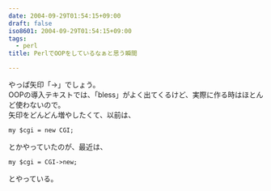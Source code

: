```yaml
---
date: 2004-09-29T01:54:15+09:00
draft: false
iso8601: 2004-09-29T01:54:15+09:00
tags:
  - perl
title: PerlでOOPをしているなぁと思う瞬間

---
```


<div class="entry-body">
                                 <p>やっぱ矢印「->」でしょう。<br />OOPの導入テキストでは、「bless」がよく出てくるけど、実際に作る時はほとんど使わないので。<br />
矢印をどんどん増やしたくて、以前は、</p>

```default
my $cgi = new CGI;
```

<p>とかやっていたのが、最近は、</p>

```default
my $cgi = CGI->new;
```

<p>とやっている。</p>
                              </div>
    	